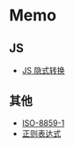 # Memo

## JS
+ [JS 隐式转换](js/implicit-conversion.md)
## 其他
+ [ISO-8859-1](iso-8859-1.md)
+ [正则表达式](regular-expression.md)
